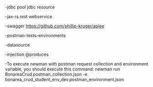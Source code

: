 -jdbc pool
jdbc resource

-jax-rs rest webservice

-swagger
https://github.com/phillip-kruger/apiee

-postman-tests-environments

-datasource

-injection @produces

-To execute newman with postman request collection and environment variable, you should execute this command:
newman run BonareaCrud.postman_collection.json -e bonarea_crud_student_env_dev.postman_environment.json